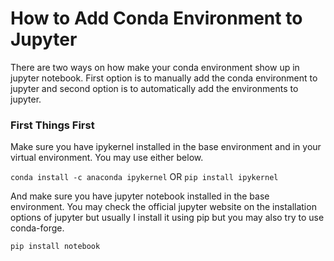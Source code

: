 # How to Add Conda Environment to Jupyter

There are two ways on how make your conda environment show up in jupyter notebook. First option is to manually add the conda environment to jupyter and second option is to automatically add the environments to jupyter.

### First Things First
Make sure you have ipykernel installed in the base environment and in your virtual environment. You may use either below.

```conda install -c anaconda ipykernel```
OR
```pip install ipykernel```

And make sure you have jupyter notebook installed in the base environment. You may check the official jupyter website on the installation options of jupyter but usually I install it using pip but you may also try to use conda-forge.

```pip install notebook```

